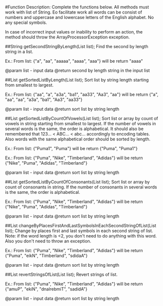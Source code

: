 #Function Description:
Complete the functions below. All methods must work with list of String. Еo facilitate work all words can be consist of
numbers and uppercase and lowercase letters of the English alphabet. No any special symbols.

In case of incorrect input values or inability to perform an action, the method should throw the ArrayProcessorException
exception.

##String getSecondStringByLength(List<String> list);
Find the second by length string in a list.

Ex.:
From list:
{"a", "aa", "aaaaa", "aaaa", "aaa"}
will be return "aaaa"

@param list - input data
@return second by length string in the input list


##List<String> getSortedListByLength(List<String> list);
Sort list by string length starting from smallest to largest.

Ex.:
From list:
{"aa", "a", "a3a", "ba1",  "aa33", "Aa3", "aa"}
will be return
{"a", "aa", "aa", "a3a", "ba1", "Aa3", "aa33"}

@param list - input data
@return sort list by string length


##List<String> getSortedListByCountOfVowels(List<String> list);
Sort list or array by count of vowels in string starting from smallest to largest.
If the number of vowels in several words is the same, the order is alphabetical.
It should also be remembered that 123... < ABC... < abc... accordingly to encoding tables.
Also words with the same alphabetical order should be sorted by length.

Ex.:
From list:
{"Puma1", "Puma"}
will be return
{"Puma", "Puma1"}

Ex.:
From list:
{"Puma", "Nike", "Timberland", "Adidas"}
will be return
{"Nike", "Puma", "Adidas", "Timberland"}

@param list - input data
@return sort list by string length


##List<String> getSortedListByCountOfConsonants(List<String> list);
Sort list or array by count of consonants in string.
If the number of consonants in several words is the same, the order is alphabetical.

Ex.:
From list:
{"Puma", "Nike", "Timberland", "Adidas"}
will be return
{"Nike", "Puma", "Adidas", "Timberland"}

@param list - input data
@return sort list by string length


##List<String> changeByPlacesFirstAndLastSymbolsInEachSecondStringOfList(List<String> list);
Change by places first and last symbols in each second string of list.
Note: if the word length is <2, you don't need to do anything with this word. Also you don't need to throw an exception.

Ex.:
From list:
{"Puma", "Nike", "Timberland", "Adidas"}
will be return
{"Puma", "eikN", "Timberland", "sdidaA"}

@param list - input data
@return sort list by string length


##List<String> revertStringsOfList(List<String> list);
Revert strings of list.

Ex.:
From list:
{"Puma", "Nike", "Timberland", "Adidas"}
will be return
{"amuP", "ekiN", "dnalrebmiT", "sadidA"}

@param list - input data
@return sort list by string length